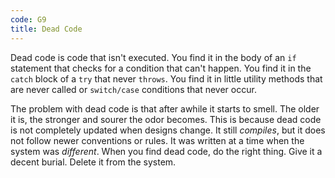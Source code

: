 ```yaml
---
code: G9
title: Dead Code
---
```

Dead code is code that isn't executed. You find it in the body of an `if` statement that checks for a condition that can't happen.
You find it in the `catch` block of a `try` that never `throws`.
You find it in little utility methods that are never called or `switch/case` conditions that never occur.

The problem with dead code is that after awhile it starts to smell.
The older it is, the stronger and sourer the odor becomes.
This is because dead code is not completely updated when designs change.
It still *compiles*, but it does not follow newer conventions or rules.
It was written at a time when the system was *different*.
When you find dead code, do the right thing.
Give it a decent burial.
Delete it from the system.